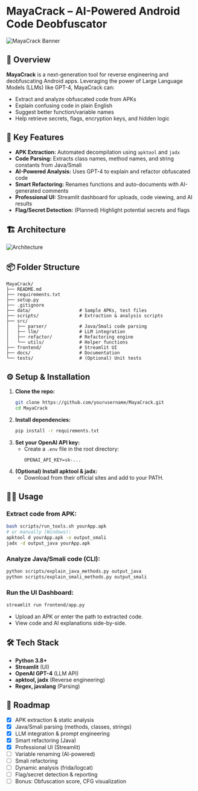 # MayaCrack – AI-Powered Android Code Deobfuscator

![MayaCrack Banner](https://img.shields.io/badge/AI-Powered-blue?style=for-the-badge&logo=android)

## 🚀 Overview
**MayaCrack** is a next-generation tool for reverse engineering and deobfuscating Android apps. Leveraging the power of Large Language Models (LLMs) like GPT-4, MayaCrack can:
- Extract and analyze obfuscated code from APKs
- Explain confusing code in plain English
- Suggest better function/variable names
- Help retrieve secrets, flags, encryption keys, and hidden logic

## 🎯 Key Features
- **APK Extraction:** Automated decompilation using `apktool` and `jadx`
- **Code Parsing:** Extracts class names, method names, and string constants from Java/Smali
- **AI-Powered Analysis:** Uses GPT-4 to explain and refactor obfuscated code
- **Smart Refactoring:** Renames functions and auto-documents with AI-generated comments
- **Professional UI:** Streamlit dashboard for uploads, code viewing, and AI results
- **Flag/Secret Detection:** (Planned) Highlight potential secrets and flags

## 🏗️ Architecture

![Architecture](https://i.imgur.com/1Q9Z1ZB.png)

## 📦 Folder Structure
```
MayaCrack/
├── README.md
├── requirements.txt
├── setup.py
├── .gitignore
├── data/                  # Sample APKs, test files
├── scripts/               # Extraction & analysis scripts
├── src/
│   ├── parser/            # Java/Smali code parsing
│   ├── llm/               # LLM integration
│   ├── refactor/          # Refactoring engine
│   └── utils/             # Helper functions
├── frontend/              # Streamlit UI
├── docs/                  # Documentation
└── tests/                 # (Optional) Unit tests
```

## ⚙️ Setup & Installation
1. **Clone the repo:**
   ```bash
   git clone https://github.com/yourusername/MayaCrack.git
   cd MayaCrack
   ```
2. **Install dependencies:**
   ```bash
   pip install -r requirements.txt
   ```
3. **Set your OpenAI API key:**
   - Create a `.env` file in the root directory:
     ```
     OPENAI_API_KEY=sk-...
     ```
4. **(Optional) Install apktool & jadx:**
   - Download from their official sites and add to your PATH.

## 🧑‍💻 Usage
### **Extract code from APK:**
```bash
bash scripts/run_tools.sh yourApp.apk
# or manually (Windows):
apktool d yourApp.apk -o output_smali
jadx -d output_java yourApp.apk
```

### **Analyze Java/Smali code (CLI):**
```bash
python scripts/explain_java_methods.py output_java
python scripts/explain_smali_methods.py output_smali
```

### **Run the UI Dashboard:**
```bash
streamlit run frontend/app.py
```
- Upload an APK or enter the path to extracted code.
- View code and AI explanations side-by-side.

## 🛠️ Tech Stack
- **Python 3.8+**
- **Streamlit** (UI)
- **OpenAI GPT-4** (LLM API)
- **apktool, jadx** (Reverse engineering)
- **Regex, javalang** (Parsing)

## 📝 Roadmap
- [x] APK extraction & static analysis
- [x] Java/Smali parsing (methods, classes, strings)
- [x] LLM integration & prompt engineering
- [x] Smart refactoring (Java)
- [x] Professional UI (Streamlit)
- [ ] Variable renaming (AI-powered)
- [ ] Smali refactoring
- [ ] Dynamic analysis (frida/logcat)
- [ ] Flag/secret detection & reporting
- [ ] Bonus: Obfuscation score, CFG visualization
